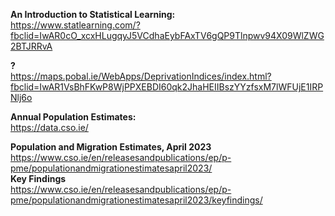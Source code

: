 **An Introduction to Statistical Learning:** \
https://www.statlearning.com/?fbclid=IwAR0cO_xcxHLugqyJ5VCdhaEybFAxTV6gQP9Tlnpwv94X09WlZWG2BTJRRvA

**?**\
https://maps.pobal.ie/WebApps/DeprivationIndices/index.html?fbclid=IwAR1VsBhFKwP8WjPPXEBDI60qk2JhaHEIIBszYYzfsxM7lWFUjE1IRPNlj6o

**Annual Population Estimates:**\
https://data.cso.ie/

**Population and Migration Estimates, April 2023**\
https://www.cso.ie/en/releasesandpublications/ep/p-pme/populationandmigrationestimatesapril2023/ \
**Key Findings**\
https://www.cso.ie/en/releasesandpublications/ep/p-pme/populationandmigrationestimatesapril2023/keyfindings/